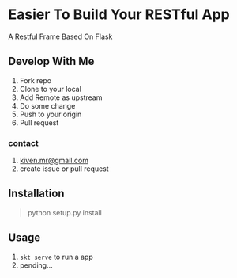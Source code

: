 # Easier To Build Your RESTful App
A Restful Frame Based On Flask

## Develop With Me
1. Fork repo
2. Clone to your local
3. Add Remote as upstream
4. Do some change
5. Push to your origin
6. Pull request

### contact
1. kiven.mr@gmail.com
2. create issue or pull request

## Installation
> python setup.py install

## Usage
1. `skt serve` to run a app
2. pending...
